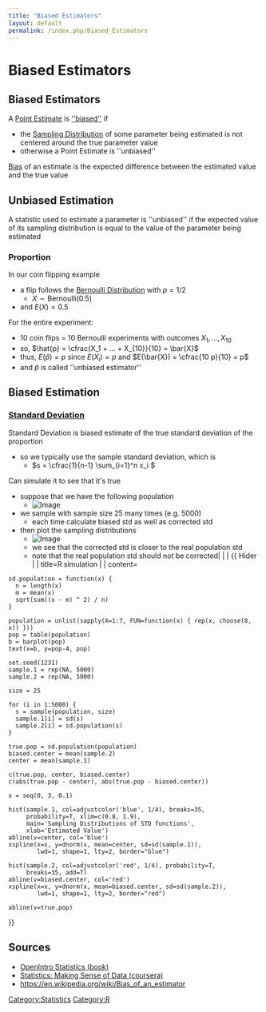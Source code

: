 ```yaml
---
title: "Biased Estimators"
layout: default
permalink: /index.php/Biased_Estimators
---
```


# Biased Estimators

## Biased Estimators
A [Point Estimate](Point_Estimate) is [''biased''](Bias) if
- the [Sampling Distribution](Sampling_Distribution) of some parameter being estimated is not centered around the true parameter value
- otherwise a Point Estimate is ''unbiased''


[Bias](Bias) of an estimate is the expected difference between the estimated value and the true value


## Unbiased Estimation
A statistic used to estimate a parameter is ''unbiased'' if the expected value of its sampling distribution is equal to the value of the parameter being estimated


### Proportion
In our coin flipping example
- a flip follows the [Bernoulli Distribution](Bernoulli_Distribution) with $p = 1/2$
  - $X \sim \text{Bernoulli}(0.5)$
- and $E(X) = 0.5$


For the entire experiment:
- 10 coin flips = 10 Bernoulli experiments with outcomes $X_1, ..., X_{10}$
- so, $\hat{p} = \cfrac{X_1 + ... + X_{10}}{10} = \bar{X}$
- thus, $E(\hat{p}) = p$ since $E(X_i) = p$ and $E(\bar{X}) = \cfrac{10 p}{10}  = p$
- and $\hat{p}$ is called ''unbiased estimator''


## Biased Estimation


### [Standard Deviation](Standard_Deviation)
Standard Deviation is biased estimate of the true standard deviation of the proportion
- so we typically use the sample standard deviation, which is 
  - $s = \cfrac{1}{n-1} \sum_{i=1}^n x_i $


Can simulate it to see that it's true
- suppose that we have the following population
  - <img src="http://habrastorage.org/files/d6f/7d4/88b/d6f7d488b10e4e819d77def52d4bd26d.png" alt="Image">
- we sample with sample size 25 many times (e.g. 5000) 
  - each time calculate biased std as well as corrected std
- then plot the sampling distributions
  - <img src="http://habrastorage.org/files/a33/440/4ea/a334404ea02a4ffd877dc57c7f0636b9.png" alt="Image">
  - we see that the corrected std is closer to the real population std
  - note that the real population std should not be corrected|   | |
{{ Hider |  |   title=R simulation |  |   content=
```text only
sd.population = function(x) {
  n = length(x)
  m = mean(x)
  sqrt(sum((x - m) ^ 2) / n)
}

population = unlist(sapply(X=1:7, FUN=function(x) { rep(x, choose(8, x)) }))
pop = table(population)
b = barplot(pop)
text(x=b, y=pop-4, pop)

set.seed(1231)
sample.1 = rep(NA, 5000)
sample.2 = rep(NA, 5000)

size = 25

for (i in 1:5000) {
  s = sample(population, size)
  sample.1[i] = sd(s)
  sample.2[i] = sd.population(s)
}

true.pop = sd.population(population)
biased.center = mean(sample.2)
center = mean(sample.1)

c(true.pop, center, biased.center)
c(abs(true.pop - center), abs(true.pop - biased.center))

x = seq(0, 3, 0.1)

hist(sample.1, col=adjustcolor('blue', 1/4), breaks=35,
     probability=T, xlim=c(0.8, 1.9),
     main='Sampling Distributions of STD functions',
     xlab='Estimated Value')
abline(v=center, col='blue')
xspline(x=x, y=dnorm(x, mean=center, sd=sd(sample.1)), 
        lwd=1, shape=1, lty=2, border="blue")

hist(sample.2, col=adjustcolor('red', 1/4), probability=T,
     breaks=35, add=T)
abline(v=biased.center, col='red')
xspline(x=x, y=dnorm(x, mean=biased.center, sd=sd(sample.2)), 
        lwd=1, shape=1, lty=2, border="red")

abline(v=true.pop)
```
}}



## Sources
- [OpenIntro Statistics (book)](OpenIntro_Statistics_(book))
- [Statistics: Making Sense of Data (coursera)](Statistics__Making_Sense_of_Data_(coursera))
- https://en.wikipedia.org/wiki/Bias_of_an_estimator

[Category:Statistics](Category_Statistics)
[Category:R](Category_R)